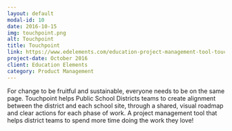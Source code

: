 ```yaml
---
layout: default
modal-id: 10
date: 2016-10-15
img: touchpoint.png
alt: Touchpoint
title: Touchpoint
link: https://www.edelements.com/education-project-management-tool-touchpoint
project-date: October 2016
client: Education Elements
category: Product Management
---
```

For change to be fruitful and sustainable, everyone needs to be on the same page. Touchpoint helps Public School Districts teams to create alignment between the district and each school site, through a shared, visual roadmap and clear actions for each phase of work. A project management tool that helps district teams to spend more time doing the work they love!


